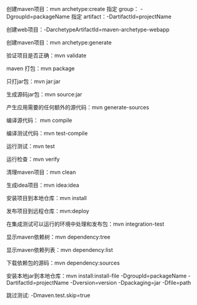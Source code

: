 创建maven项目：mvn archetype:create
指定 group： -DgroupId=packageName
指定 artifact：-DartifactId=projectName

创建web项目：-DarchetypeArtifactId=maven-archetype-webapp

创建maven项目：mvn archetype:generate

验证项目是否正确：mvn validate

maven 打包：mvn package

只打jar包：mvn jar:jar

生成源码jar包：mvn source:jar

产生应用需要的任何额外的源代码：mvn generate-sources

编译源代码： mvn compile

编译测试代码：mvn test-compile

运行测试：mvn test

运行检查：mvn verify

清理maven项目：mvn clean

生成idea项目：mvn idea:idea

安装项目到本地仓库：mvn install

发布项目到远程仓库：mvn:deploy

在集成测试可以运行的环境中处理和发布包：mvn integration-test

显示maven依赖树：mvn dependency:tree

显示maven依赖列表：mvn dependency:list

下载依赖包的源码：mvn dependency:sources

安装本地jar到本地仓库：mvn install:install-file -DgroupId=packageName -DartifactId=projectName -Dversion=version -Dpackaging=jar -Dfile=path

跳过测试:
-Dmaven.test.skip=true

